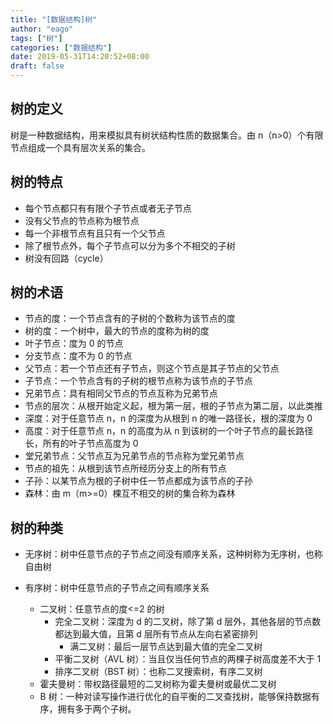 ```yaml
---
title: "[数据结构]树"
author: "eago"
tags: ["树"]
categories: ["数据结构"]
date: 2019-05-31T14:20:52+08:00
draft: false
---
```


## 树的定义

树是一种数据结构，用来模拟具有树状结构性质的数据集合。由 n（n>0）个有限节点组成一个具有层次关系的集合。

## 树的特点

- 每个节点都只有有限个子节点或者无子节点
- 没有父节点的节点称为根节点
- 每一个非根节点有且只有一个父节点
- 除了根节点外，每个子节点可以分为多个不相交的子树
- 树没有回路（cycle）

## 树的术语

- 节点的度：一个节点含有的子树的个数称为该节点的度
- 树的度：一个树中，最大的节点的度称为树的度
- 叶子节点：度为 0 的节点
- 分支节点：度不为 0 的节点
- 父节点：若一个节点还有子节点，则这个节点是其子节点的父节点
- 子节点：一个节点含有的子树的根节点称为该节点的子节点
- 兄弟节点：具有相同父节点的节点互称为兄弟节点
- 节点的层次：从根开始定义起，根为第一层，根的子节点为第二层，以此类推
- 深度：对于任意节点 n，n 的深度为从根到 n 的唯一路径长，根的深度为 0
- 高度：对于任意节点 n，n 的高度为从 n 到该树的一个叶子节点的最长路径长，所有的叶子节点高度为 0
- 堂兄弟节点：父节点互为兄弟节点的节点称为堂兄弟节点
- 节点的祖先：从根到该节点所经历分支上的所有节点
- 子孙：以某节点为根的子树中任一节点都成为该节点的子孙
- 森林：由 m（m>=0）棵互不相交的树的集合称为森林

## 树的种类

- 无序树：树中任意节点的子节点之间没有顺序关系，这种树称为无序树，也称自由树
- 有序树：树中任意节点的子节点之间有顺序关系

  - 二叉树：任意节点的度<=2 的树
    - 完全二叉树：深度为 d 的二叉树，除了第 d 层外，其他各层的节点数都达到最大值，且第 d 层所有节点从左向右紧密排列
      - 满二叉树：最后一层节点达到最大值的完全二叉树
    - 平衡二叉树（AVL 树）：当且仅当任何节点的两棵子树高度差不大于 1
    - 排序二叉树（BST 树）：也称二叉搜索树，有序二叉树
  - 霍夫曼树：带权路径最短的二叉树称为霍夫曼树或最优二叉树
  - B 树：一种对读写操作进行优化的自平衡的二叉查找树，能够保持数据有序，拥有多于两个子树。
